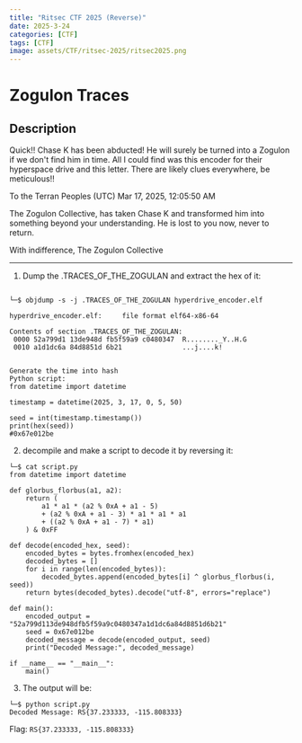 ```yaml
---
title: "Ritsec CTF 2025 (Reverse)"
date: 2025-3-24
categories: [CTF]
tags: [CTF]
image: assets/CTF/ritsec-2025/ritsec2025.png
---
```


# Zogulon Traces

## Description
Quick!! Chase K has been abducted! He will surely be turned into a Zogulon if we don't find him in time. All I could find was this encoder for their hyperspace drive and this letter. There are likely clues everywhere, be meticulous!!

To the Terran Peoples
(UTC) Mar 17, 2025, 12:05:50 AM

The Zogulon Collective, has taken Chase K and transformed him into something beyond your understanding. He is lost to you now, never to return.

With indifference,
The Zogulon Collective


---


1. Dump the .TRACES_OF_THE_ZOGULAN and extract the hex of it:

```

└─$ objdump -s -j .TRACES_OF_THE_ZOGULAN hyperdrive_encoder.elf

hyperdrive_encoder.elf:     file format elf64-x86-64

Contents of section .TRACES_OF_THE_ZOGULAN:
 0000 52a799d1 13de948d fb5f59a9 c0480347  R........_Y..H.G
 0010 a1d1dc6a 84d8851d 6b21               ...j....k!


Generate the time into hash
Python script:
from datetime import datetime

timestamp = datetime(2025, 3, 17, 0, 5, 50)

seed = int(timestamp.timestamp())
print(hex(seed))
#0x67e012be
```

2. decompile and make a script to decode it by reversing it:

```
└─$ cat script.py
from datetime import datetime

def glorbus_florbus(a1, a2):
    return (
        a1 * a1 * (a2 % 0xA + a1 - 5)
        + (a2 % 0xA + a1 - 3) * a1 * a1 * a1
        + ((a2 % 0xA + a1 - 7) * a1)
    ) & 0xFF

def decode(encoded_hex, seed):
    encoded_bytes = bytes.fromhex(encoded_hex)
    decoded_bytes = []
    for i in range(len(encoded_bytes)):
        decoded_bytes.append(encoded_bytes[i] ^ glorbus_florbus(i, seed))
    return bytes(decoded_bytes).decode("utf-8", errors="replace")

def main():
    encoded_output = "52a799d113de948dfb5f59a9c0480347a1d1dc6a84d8851d6b21"
    seed = 0x67e012be
    decoded_message = decode(encoded_output, seed)
    print("Decoded Message:", decoded_message)

if __name__ == "__main__":
    main()
```

3. The output will be:

```
└─$ python script.py
Decoded Message: RS{37.233333, -115.808333}
```

Flag: `RS{37.233333, -115.808333}`
